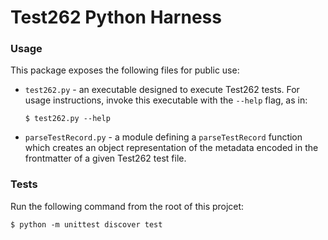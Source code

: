 # Test262 Python Harness

### Usage

This package exposes the following files for public use:

- `test262.py` - an executable designed to execute Test262 tests. For usage
  instructions, invoke this executable with the `--help` flag, as in:

      $ test262.py --help

- `parseTestRecord.py` - a module defining a `parseTestRecord` function which
  creates an object representation of the metadata encoded in the frontmatter
  of a given Test262 test file.

### Tests

Run the following command from the root of this projcet:

    $ python -m unittest discover test
